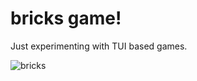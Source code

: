 bricks game!
============

Just experimenting with TUI based games.


![bricks](https://github.com/opensourcegeek/bricks/master/images/sample_bounce.gif "Bricks")




